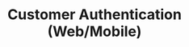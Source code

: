 ---
title: Customer Authentication (Web/Mobile)
excerpt: ''
deprecated: false
hidden: false
metadata:
  title: ''
  description: ''
  robots: index
next:
  description: ''
---